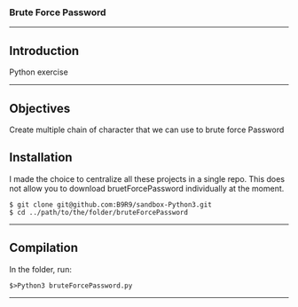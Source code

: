 ### Brute Force Password

***
## Introduction  
 Python exercise

***
## Objectives  
Create multiple chain of character that we can use to brute force Password

## Installation  
I made the choice to centralize all these projects in a single repo.
This does not allow you to download bruetForcePassword individually at the moment.
```
$ git clone git@github.com:B9R9/sandbox-Python3.git
$ cd ../path/to/the/folder/bruteForcePassword
```
***
## Compilation
In the folder, run:  
```
$>Python3 bruteForcePassword.py
```
***
